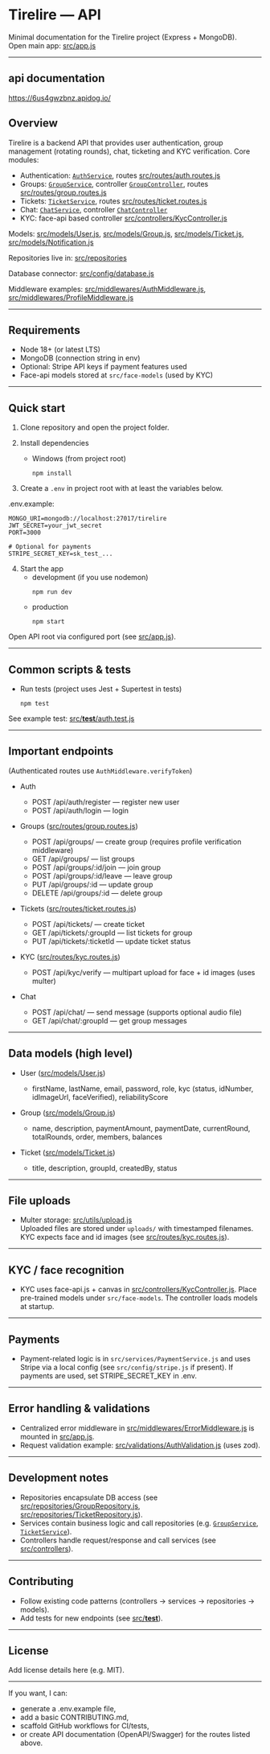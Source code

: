 # Tirelire — API

Minimal documentation for the Tirelire project (Express + MongoDB).  
Open main app: [src/app.js](src/app.js)

---

## api documentation

https://6us4gwzbnz.apidog.io/

## Overview

Tirelire is a backend API that provides user authentication, group management (rotating rounds), chat, ticketing and KYC verification. Core modules:

- Authentication: [`AuthService`](src/services/AuthService.js), routes [src/routes/auth.routes.js](src/routes/auth.routes.js)
- Groups: [`GroupService`](src/services/GroupService.js), controller [`GroupController`](src/controllers/GroupController.js), routes [src/routes/group.routes.js](src/routes/group.routes.js)
- Tickets: [`TicketService`](src/services/TicketService.js), routes [src/routes/ticket.routes.js](src/routes/ticket.routes.js)
- Chat: [`ChatService`](src/services/ChatService.js), controller [`ChatController`](src/controllers/ChatController.js)
- KYC: face-api based controller [src/controllers/KycController.js](src/controllers/KycController.js)

Models: [src/models/User.js](src/models/User.js), [src/models/Group.js](src/models/Group.js), [src/models/Ticket.js](src/models/Ticket.js), [src/models/Notification.js](src/models/Notification.js)

Repositories live in: [src/repositories](src/repositories)

Database connector: [src/config/database.js](src/config/database.js)

Middleware examples: [src/middlewares/AuthMiddleware.js](src/middlewares/AuthMiddleware.js), [src/middlewares/ProfileMiddleware.js](src/middlewares/ProfileMiddleware.js)

---

## Requirements

- Node 18+ (or latest LTS)
- MongoDB (connection string in env)
- Optional: Stripe API keys if payment features used
- Face-api models stored at `src/face-models` (used by KYC)

---

## Quick start

1. Clone repository and open the project folder.

2. Install dependencies
   - Windows (from project root)
     ```
     npm install
     ```

3. Create a `.env` in project root with at least the variables below.

.env.example:

```
MONGO_URI=mongodb://localhost:27017/tirelire
JWT_SECRET=your_jwt_secret
PORT=3000

# Optional for payments
STRIPE_SECRET_KEY=sk_test_...
```

4. Start the app
   - development (if you use nodemon)
     ```
     npm run dev
     ```
   - production
     ```
     npm start
     ```

Open API root via configured port (see [src/app.js](src/app.js)).

---

## Common scripts & tests

- Run tests (project uses Jest + Supertest in tests)
  ```
  npm test
  ```

See example test: [src/**test**/auth.test.js](src/__test__/auth.test.js)

---

## Important endpoints

(Authenticated routes use `AuthMiddleware.verifyToken`)

- Auth
  - POST /api/auth/register — register new user
  - POST /api/auth/login — login

- Groups ([src/routes/group.routes.js](src/routes/group.routes.js))
  - POST /api/groups/ — create group (requires profile verification middleware)
  - GET /api/groups/ — list groups
  - POST /api/groups/:id/join — join group
  - POST /api/groups/:id/leave — leave group
  - PUT /api/groups/:id — update group
  - DELETE /api/groups/:id — delete group

- Tickets ([src/routes/ticket.routes.js](src/routes/ticket.routes.js))
  - POST /api/tickets/ — create ticket
  - GET /api/tickets/:groupId — list tickets for group
  - PUT /api/tickets/:ticketId — update ticket status

- KYC ([src/routes/kyc.routes.js](src/routes/kyc.routes.js))
  - POST /api/kyc/verify — multipart upload for face + id images (uses multer)

- Chat
  - POST /api/chat/ — send message (supports optional audio file)
  - GET /api/chat/:groupId — get group messages

---

## Data models (high level)

- User ([src/models/User.js](src/models/User.js))
  - firstName, lastName, email, password, role, kyc (status, idNumber, idImageUrl, faceVerified), reliabilityScore

- Group ([src/models/Group.js](src/models/Group.js))
  - name, description, paymentAmount, paymentDate, currentRound, totalRounds, order, members, balances

- Ticket ([src/models/Ticket.js](src/models/Ticket.js))
  - title, description, groupId, createdBy, status

---

## File uploads

- Multer storage: [src/utils/upload.js](src/utils/upload.js)  
  Uploaded files are stored under `uploads/` with timestamped filenames. KYC expects face and id images (see [src/routes/kyc.routes.js](src/routes/kyc.routes.js)).

---

## KYC / face recognition

- KYC uses face-api.js + canvas in [src/controllers/KycController.js](src/controllers/KycController.js). Place pre-trained models under `src/face-models`. The controller loads models at startup.

---

## Payments

- Payment-related logic is in `src/services/PaymentService.js` and uses Stripe via a local config (see `src/config/stripe.js` if present). If payments are used, set STRIPE_SECRET_KEY in .env.

---

## Error handling & validations

- Centralized error middleware in [src/middlewares/ErrorMiddleware.js](src/middlewares/ErrorMiddleware.js) is mounted in [src/app.js](src/app.js).
- Request validation example: [src/validations/AuthValidation.js](src/validations/AuthValidation.js) (uses zod).

---

## Development notes

- Repositories encapsulate DB access (see [src/repositories/GroupRepository.js](src/repositories/GroupRepository.js), [src/repositories/TicketRepository.js](src/repositories/TicketRepository.js)).
- Services contain business logic and call repositories (e.g. [`GroupService`](src/services/GroupService.js), [`TicketService`](src/services/TicketService.js)).
- Controllers handle request/response and call services (see [src/controllers](src/controllers)).

---

## Contributing

- Follow existing code patterns (controllers → services → repositories → models).
- Add tests for new endpoints (see [src/**test**](src/__test__)).

---

## License

Add license details here (e.g. MIT).

---

If you want, I can:

- generate a .env.example file,
- add a basic CONTRIBUTING.md,
- scaffold GitHub workflows for CI/tests,
- or create API documentation (OpenAPI/Swagger) for the routes listed above.
